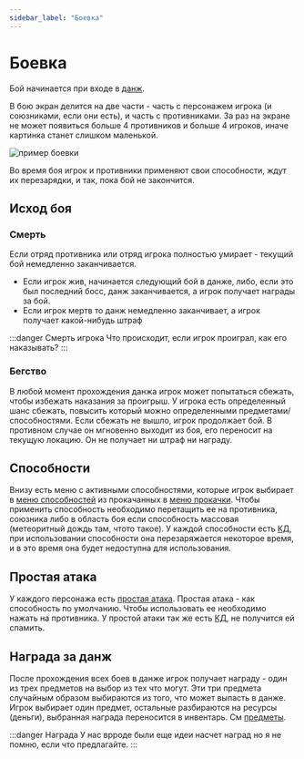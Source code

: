 ```yaml
---
sidebar_label: "Боевка"
---
```


# Боевка

Бой начинается при входе в [данж](/mechanics/locations#данж).


В бою экран делится на две части - часть с персонажем игрока (и союзниками, если они есть), и часть с противниками.
За раз на экране не может появиться больше 4 противников и больше 4 игроков, иначе картинка станет слишком маленькой.

![пример боевки](/img/fight.png)

Во время боя игрок и противники применяют свои способности, ждут их перезарядки, и так, пока бой не закончится.

## Исход боя

### Смерть

Если отряд противника или отряд игрока полностью умирает - текущий бой немедленно заканчивается. 
- Если игрок жив, начинается следующий бой в данже, либо, если это был последний босс,
данж заканчивается, а игрок получает награды за бой.
- Если игрок мертв то данж немедленно заканчивает, а игрок получает какой-нибудь штраф

:::danger Смерть игрока
Что происходит, если игрок проиграл, как его наказывать?
:::

### Бегство

В любой момент прохождения данжа игрок может попытаться сбежать, чтобы избежать наказания за проигрыш.
У игрока есть определенный шанс сбежать, повысить который можно определенными предметами/способностями.
Если сбежать не вышло, игрок продолжает бой. В противном случае он мгновенно выходит из боя, 
его переносит на текущую локацию. Он не получает ни штраф ни награду.

## Способности

Внизу есть меню с активными способностями, которые игрок выбирает в [меню способностей](/mechanics/skills) 
из прокачанных в [меню прокачки](/mechanics/evolution).
Чтобы применить способность необходимо перетащить ее на противника, союзника
либо в область боя если способность массовая (метеоритный дождь там, чтото такое).
У каждой способности есть [КД](/mechanics/skills#кд), при использовании способности она перезаряжается некоторое время,
и в это время она будет недоступна для использования.

## Простая атака

У каждого персонажа есть [простая атака](/mechanics/skills#простая-атака). Простая атака - как способность по умолчанию.
Чтобы использовать ее необходимо нажать на противника. У простой атаки так же есть [КД](/mechanics/skills#кд),
не получится ей спамить.

## Награда за данж

После прохождения всех боев в данже игрок получает награду - один из трех предметов на выбор из тех что могут. 
Эти три предмета случайным образом выбираются из того, что может выпасть в данже. 
Игрок выбирает один предмет, остальные разбираются на ресурсы (деньги), выбранная награда переносится в инвентарь.
См [предметы](/mechanics/items#получение-нового-предмета).

:::danger Награда
У нас врроде были еще идеи насчет наград но я не помню, если что предлагайте.
:::